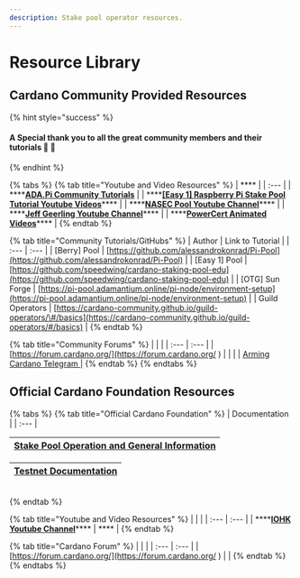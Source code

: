 ```yaml
---
description: Stake pool operator resources.
---
```


# Resource Library

## Cardano Community Provided Resources

{% hint style="success" %}
#### A Special thank you to all the great community members and their tutorials 🙏 🤗
{% endhint %}

{% tabs %}
{% tab title="Youtube and Video Resources" %}
| \*\*\*\* |
| :--- |
| \*\*\*\*[**ADA.Pi Community Tutorials**](https://www.youtube.com/channel/UCligunhcmbMYaBUMvONsKwg) |
| \*\*\*\*[**\[Easy 1\] Raspberry Pi Stake Pool Tutorial Youtube Videos**](https://www.youtube.com/watch?v=tZykFS5D-jk&list=PLBhbLwOuj0DfTnneuG3vyoDHY7Dv_aiyq)\*\*\*\* |
| \*\*\*\*[**NASEC Pool Youtube Channel**](https://www.youtube.com/channel/UCv-eePQ0EpSV-jf-nJUPeeA/featured)\*\*\*\* |
| \*\*\*\*[**Jeff Geerling Youtube Channel**](https://www.youtube.com/channel/UCR-DXc1voovS8nhAvccRZhg)\*\*\*\* |
| \*\*\*\*[**PowerCert Animated Videos**](https://www.youtube.com/channel/UCJQJ4GjTiq5lmn8czf8oo0Q)\*\*\*\* |
{% endtab %}

{% tab title="Community Tutorials/GitHubs" %}
| Author | Link to Tutorial |
| :--- | :--- |
| \[Berry\] Pool | [https://github.com/alessandrokonrad/Pi-Pool](https://github.com/alessandrokonrad/Pi-Pool) |
| \[Easy 1\] Pool | [https://github.com/speedwing/cardano-staking-pool-edu](https://github.com/speedwing/cardano-staking-pool-edu) |
| \[OTG\] Sun Forge | [https://pi-pool.adamantium.online/pi-node/environment-setup](https://pi-pool.adamantium.online/pi-node/environment-setup) |
| Guild Operators | [https://cardano-community.github.io/guild-operators/\#/basics](https://cardano-community.github.io/guild-operators/#/basics) |
{% endtab %}

{% tab title="Community Forums" %}
|  |  |
| :--- | :--- |
| [https://forum.cardano.org/](https://forum.cardano.org/
) |  |
|  | [Arming Cardano Telegram ](%20https://t.me/joinchat/FeKTCBu-pn5OUZUz4joF2w%20) |
{% endtab %}
{% endtabs %}

## Official Cardano Foundation Resources

{% tabs %}
{% tab title="Official Cardano Foundation" %}
| Documentation |
| :--- |


| [Stake Pool Operation and General Information](https://cardano.org/stake-pool-operation/) |
| :--- |


| [Testnet Documentation](https://developers.cardano.org/en/testnets/cardano/overview/) |
| :--- |


|  |
| :--- |
{% endtab %}

{% tab title="Youtube and Video Resources" %}
|  |  |
| :--- | :--- |
| \*\*\*\*[**IOHK Youtube Channel**](https://www.youtube.com/channel/UCBJ0p9aCW-W82TwNM-z3V2w)\*\*\*\* | \*\*\*\* |
{% endtab %}

{% tab title="Cardano Forum" %}
|  |  |
| :--- | :--- |
| [https://forum.cardano.org/](https://forum.cardano.org/
) |  |
{% endtab %}
{% endtabs %}



